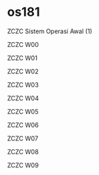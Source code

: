 # os181
ZCZC Sistem Operasi Awal (1)

ZCZC W00 

ZCZC W01 

ZCZC W02 

ZCZC W03

ZCZC W04

ZCZC W05

ZCZC W06

ZCZC W07

ZCZC W08

ZCZC W09
